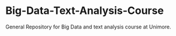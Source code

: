 # Big-Data-Text-Analysis-Course
General Repository for Big Data and text analysis course at Unimore. 
